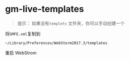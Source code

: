 # gm-live-templates

> 提示： 如果没有`templets` 文件夹，你可以手动创建一个

将`GMFE.xml`复制到

`~/Library/Preferences/WebStorm2017.3/templates`

重启 WebStrom